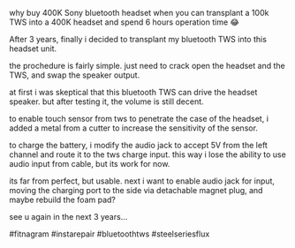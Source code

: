 why buy 400K Sony bluetooth headset when you can transplant a 100k TWS into a 400K headset and spend 6 hours operation time 😂

After 3 years, finally i decided to transplant my bluetooth TWS into this headset unit.

the prochedure is fairly simple. just need to crack open the headset and the TWS, and swap the speaker output.

at first i was skeptical that this bluetooth TWS can drive the headset speaker. but after testing it, the volume is still decent. 

to enable touch sensor from tws to penetrate the case of the headset, i added a metal from a cutter to increase the sensitivity of the sensor. 

to charge the battery, i modify the audio jack to accept 5V from the left channel and route it to the tws charge input. this way i lose the ability to use audio input from cable, but its work for now.

its far from perfect, but usable. next i want to enable audio jack for input, moving the charging port to the side via detachable magnet plug, and maybe rebuild the foam pad?

see u again in the next 3 years...

#fitnagram #instarepair #bluetoothtws #steelseriesflux 